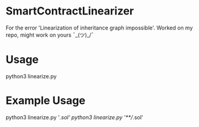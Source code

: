 # SmartContractLinearizer
For the error 'Linearization of inheritance graph impossible'. Worked on my repo, might work on yours ¯\_(ツ)_/¯

# Usage
python3 linearize.py <globbing pattern>

# Example Usage
python3 linearize.py '*.sol' 
python3 linearize.py '**/*.sol' 
